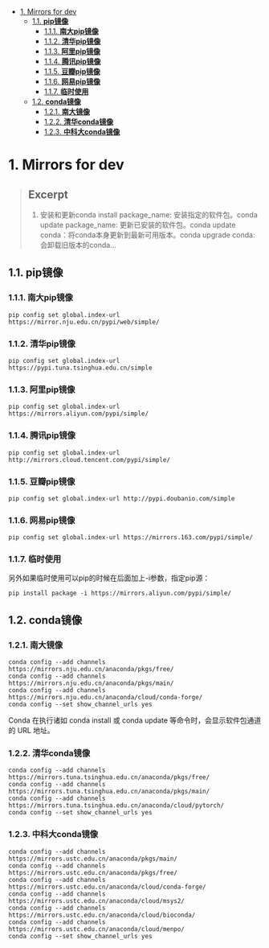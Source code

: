 

- [1. Mirrors for dev](#1-mirrors-for-dev)
	- [1.1. **pip镜像**](#11-pip镜像)
		- [1.1.1. **南大pip镜像**](#111-南大pip镜像)
		- [1.1.2. **清华pip镜像**](#112-清华pip镜像)
		- [1.1.3. **阿里pip镜像**](#113-阿里pip镜像)
		- [1.1.4. **腾讯pip镜像**](#114-腾讯pip镜像)
		- [1.1.5. **豆瓣pip镜像**](#115-豆瓣pip镜像)
		- [1.1.6. **网易pip镜像**](#116-网易pip镜像)
		- [1.1.7. **临时使用**](#117-临时使用)
	- [1.2. **conda镜像**](#12-conda镜像)
		- [1.2.1. **南大镜像**](#121-南大镜像)
		- [1.2.2. **清华conda镜像**](#122-清华conda镜像)
		- [1.2.3. **中科大conda镜像**](#123-中科大conda镜像)
# 1. Mirrors for dev


> ## Excerpt
>1. 安装和更新conda install package_name: 安装指定的软件包。conda update package_name: 更新已安装的软件包。conda update conda：将conda本身更新到最新可用版本。conda upgrade conda: 会卸载旧版本的conda…

## 1.1. **pip镜像**

### 1.1.1. **南大pip镜像**

```shell
pip config set global.index-url https://mirror.nju.edu.cn/pypi/web/simple/
```

### 1.1.2. **清华pip镜像**

```shell
pip config set global.index-url https://pypi.tuna.tsinghua.edu.cn/simple
```

### 1.1.3. **阿里pip镜像**

```shell
pip config set global.index-url https://mirrors.aliyun.com/pypi/simple/
```

### 1.1.4. **腾讯pip镜像**

```shell
pip config set global.index-url http://mirrors.cloud.tencent.com/pypi/simple/
```

### 1.1.5. **豆瓣pip镜像**

```shell
pip config set global.index-url http://pypi.doubanio.com/simple
```

### 1.1.6. **网易pip镜像**

```shell
pip config set global.index-url https://mirrors.163.com/pypi/simple/
```

### 1.1.7. **临时使用**

另外如果临时使用可以pip的时候在后面加上-i参数，指定pip源：

```shell
pip install package -i https://mirrors.aliyun.com/pypi/simple/
```

## 1.2. **conda镜像**

### 1.2.1. **南大镜像**

```shell
conda config --add channels https://mirrors.nju.edu.cn/anaconda/pkgs/free/
conda config --add channels https://mirrors.nju.edu.cn/anaconda/pkgs/main/
conda config --add channels https://mirrors.nju.edu.cn/anaconda/cloud/conda-forge/
conda config --set show_channel_urls yes
```

Conda 在执行诸如 conda install 或 conda update 等命令时，会显示软件包通道的 URL 地址。

### 1.2.2. **清华conda镜像**

```shell
conda config --add channels https://mirrors.tuna.tsinghua.edu.cn/anaconda/pkgs/free/
conda config --add channels https://mirrors.tuna.tsinghua.edu.cn/anaconda/pkgs/main/
conda config --add channels https://mirrors.tuna.tsinghua.edu.cn/anaconda/cloud/pytorch/
conda config --set show_channel_urls yes
```

### 1.2.3. **中科大conda镜像**

```shell
conda config --add channels https://mirrors.ustc.edu.cn/anaconda/pkgs/main/
conda config --add channels https://mirrors.ustc.edu.cn/anaconda/pkgs/free/
conda config --add channels https://mirrors.ustc.edu.cn/anaconda/cloud/conda-forge/
conda config --add channels https://mirrors.ustc.edu.cn/anaconda/cloud/msys2/
conda config --add channels https://mirrors.ustc.edu.cn/anaconda/cloud/bioconda/
conda config --add channels https://mirrors.ustc.edu.cn/anaconda/cloud/menpo/
conda config --set show_channel_urls yes
```

